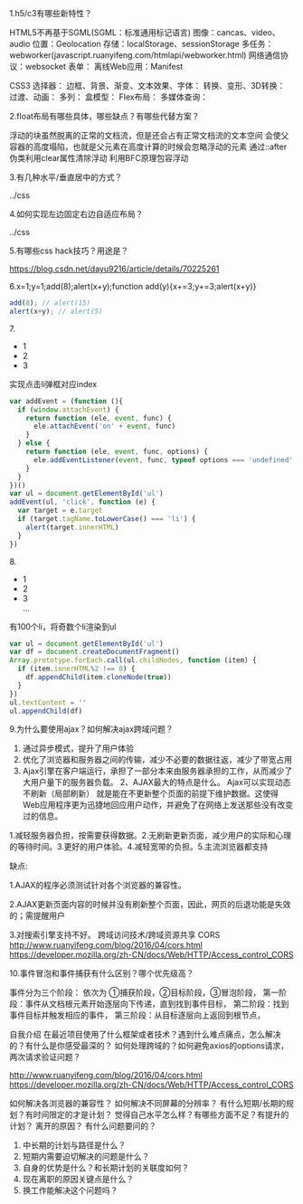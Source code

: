 1.h5/c3有哪些新特性？

  HTML5不再基于SGML(SGML：标准通用标记语言)
  图像：cancas、video、audio
  位置：Geolocation
  存储：localStorage、sessionStorage
  多任务：webworker(javascript.ruanyifeng.com/htmlapi/webworker.html)
  网络通信协议：websocket
  表单：
  离线Web应用：Manifest 

  CSS3
  选择器：
  边框、背景、渐变、文本效果、字体：
  转换、变形、3D转换：
  过渡、动画：
  多列：
  盒模型：
  Flex布局：
  多媒体查询：

2.float布局有哪些具体，哪些缺点？有哪些代替方案？

  浮动的块虽然脱离的正常的文档流，但是还会占有正常文档流的文本空间
  会使父容器的高度塌陷，也就是父元素在高度计算的时候会忽略浮动的元素
  通过::after伪类利用clear属性清除浮动
  利用BFC原理包容浮动

3.有几种水平/垂直居中的方式？

  ../css

4.如何实现左边固定右边自适应布局？

  ../css

5.有哪些css hack技巧？用途是？

  https://blog.csdn.net/dayu9216/article/details/70225261

6.x=1;y=1;add(8);alert(x+y);function add(y){x+=3;y+=3;alert(x+y)}

  ```js
  add(8); // alert(15)
  alert(x+y); // alert(5)
  ```

7.<ul><li>1</li><li>2</li><li>3</li></ul>实现点击li弹框对应index

  ```js
  var addEvent = (function (){
    if (window.attachEvent) {
      return function (ele, event, func) {
        ele.attachEvent('on' + event, func)
      }
    } else {
      return function (ele, event, func, options) {
        ele.addEventListener(event, func, typeof options === 'undefined' ? false : options)
      }
    }
  })()
  var ul = document.getElementById('ul')
  addEvent(ul, 'click', function (e) {
    var target = e.target
    if (target.tagName.toLowerCase() === 'li') {
      alert(target.innerHTML)
    }
  })
  ```
8.<ul><li>1</li><li>2</li><li>3</li>...</ul>有100个li，将奇数个li渲染到ul

  ```js
  var ul = document.getElementById('ul')
  var df = document.createDocumentFragment()
  Array.prototype.forEach.call(ul.childNodes, function (item) {
    if (item.innerHTML%2 !== 0) {
      df.appendChild(item.cloneNode(true))
    }
  })
  ul.textContent = ''
  ul.appendChild(df)
  ```

9.为什么要使用ajax？如何解决ajax跨域问题？

  1. 通过异步模式，提升了用户体验
  2. 优化了浏览器和服务器之间的传输，减少不必要的数据往返，减少了带宽占用
  3. Ajax引擎在客户端运行，承担了一部分本来由服务器承担的工作，从而减少了大用户量下的服务器负载。
  2、AJAX最大的特点是什么。
  Ajax可以实现动态不刷新（局部刷新）
  就是能在不更新整个页面的前提下维护数据。这使得Web应用程序更为迅捷地回应用户动作，并避免了在网络上发送那些没有改变过的信息。

  1.减轻服务器负担，按需要获得数据。2.无刷新更新页面，减少用户的实际和心理的等待时间。3.更好的用户体验。4.减轻宽带的负担。5.主流浏览器都支持

  缺点:

  1.AJAX的程序必须测试针对各个浏览器的兼容性。

  2.AJAX更新页面内容的时候并没有刷新整个页面，因此，网页的后退功能是失效的；需提醒用户

  3.对搜索引擎支持不好。
  跨域访问技术/跨域资源共享 CORS
  http://www.ruanyifeng.com/blog/2016/04/cors.html
  https://developer.mozilla.org/zh-CN/docs/Web/HTTP/Access_control_CORS

10.事件冒泡和事件捕获有什么区别？哪个优先级高？

  事件分为三个阶段：
  依次为 ①捕获阶段，②目标阶段，③冒泡阶段，
  第一阶段：事件从文档根元素开始逐层向下传递，直到找到事件目标，
  第二阶段：找到事件目标并触发相应的事件，
  第三阶段：从目标逐层向上返回到根节点，







自我介绍
在最近项目使用了什么框架或者技术？遇到什么难点痛点，怎么解决的？有什么是你感受最深的？
如何处理跨域的？如何避免axios的options请求，两次请求验证问题？

  http://www.ruanyifeng.com/blog/2016/04/cors.html
  https://developer.mozilla.org/zh-CN/docs/Web/HTTP/Access_control_CORS

如何解决各浏览器的兼容性？
如何解决不同屏幕的分辨率？
有什么短期/长期的规划？有时间限定的才是计划？
觉得自己水平怎么样？有哪些方面不足？有提升的计划？
离开的原因？
有什么问题要问的？
1. 中长期的计划与路径是什么？
2. 短期内需要迫切解决的问题是什么？
3. 自身的优势是什么？和长期计划的关联度如何？
4. 现在离职的原因关键点是什么？
5. 换工作能解决这个问题吗？
